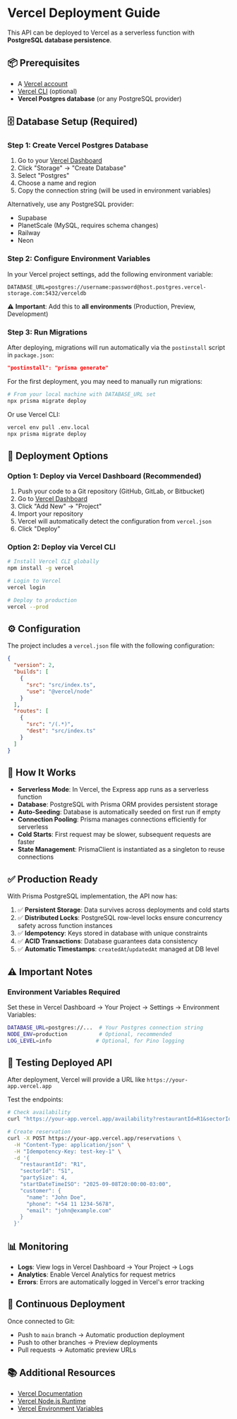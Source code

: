 # Vercel Deployment Guide

This API can be deployed to Vercel as a serverless function with **PostgreSQL database persistence**.

## 📦 Prerequisites

- A [Vercel account](https://vercel.com)
- [Vercel CLI](https://vercel.com/cli) (optional)
- **Vercel Postgres database** (or any PostgreSQL provider)

## 🗄️ Database Setup (Required)

### Step 1: Create Vercel Postgres Database

1. Go to your [Vercel Dashboard](https://vercel.com/dashboard)
2. Click "Storage" → "Create Database"
3. Select "Postgres"
4. Choose a name and region
5. Copy the connection string (will be used in environment variables)

Alternatively, use any PostgreSQL provider:

- Supabase
- PlanetScale (MySQL, requires schema changes)
- Railway
- Neon

### Step 2: Configure Environment Variables

In your Vercel project settings, add the following environment variable:

```
DATABASE_URL=postgres://username:password@host.postgres.vercel-storage.com:5432/verceldb
```

⚠️ **Important**: Add this to **all environments** (Production, Preview, Development)

### Step 3: Run Migrations

After deploying, migrations will run automatically via the `postinstall` script in `package.json`:

```json
"postinstall": "prisma generate"
```

For the first deployment, you may need to manually run migrations:

```bash
# From your local machine with DATABASE_URL set
npx prisma migrate deploy
```

Or use Vercel CLI:

```bash
vercel env pull .env.local
npx prisma migrate deploy
```

## 🚀 Deployment Options

### Option 1: Deploy via Vercel Dashboard (Recommended)

1. Push your code to a Git repository (GitHub, GitLab, or Bitbucket)
2. Go to [Vercel Dashboard](https://vercel.com/dashboard)
3. Click "Add New" → "Project"
4. Import your repository
5. Vercel will automatically detect the configuration from `vercel.json`
6. Click "Deploy"

### Option 2: Deploy via Vercel CLI

```bash
# Install Vercel CLI globally
npm install -g vercel

# Login to Vercel
vercel login

# Deploy to production
vercel --prod
```

## ⚙️ Configuration

The project includes a `vercel.json` file with the following configuration:

```json
{
  "version": 2,
  "builds": [
    {
      "src": "src/index.ts",
      "use": "@vercel/node"
    }
  ],
  "routes": [
    {
      "src": "/(.*)",
      "dest": "src/index.ts"
    }
  ]
}
```

## 🔧 How It Works

- **Serverless Mode**: In Vercel, the Express app runs as a serverless function
- **Database**: PostgreSQL with Prisma ORM provides persistent storage
- **Auto-Seeding**: Database is automatically seeded on first run if empty
- **Connection Pooling**: Prisma manages connections efficiently for serverless
- **Cold Starts**: First request may be slower, subsequent requests are faster
- **State Management**: PrismaClient is instantiated as a singleton to reuse connections

## ✅ Production Ready

With Prisma PostgreSQL implementation, the API now has:

1. ✅ **Persistent Storage**: Data survives across deployments and cold starts
2. ✅ **Distributed Locks**: PostgreSQL row-level locks ensure concurrency safety across function instances
3. ✅ **Idempotency**: Keys stored in database with unique constraints
4. ✅ **ACID Transactions**: Database guarantees data consistency
5. ✅ **Automatic Timestamps**: `createdAt`/`updatedAt` managed at DB level

## ⚠️ Important Notes

### Environment Variables Required

Set these in Vercel Dashboard → Your Project → Settings → Environment Variables:

```bash
DATABASE_URL=postgres://...  # Your Postgres connection string
NODE_ENV=production          # Optional, recommended
LOG_LEVEL=info              # Optional, for Pino logging
```

## 🧪 Testing Deployed API

After deployment, Vercel will provide a URL like `https://your-app.vercel.app`

Test the endpoints:

```bash
# Check availability
curl "https://your-app.vercel.app/availability?restaurantId=R1&sectorId=S1&date=2025-09-08&partySize=4"

# Create reservation
curl -X POST https://your-app.vercel.app/reservations \
  -H "Content-Type: application/json" \
  -H "Idempotency-Key: test-key-1" \
  -d '{
    "restaurantId": "R1",
    "sectorId": "S1",
    "partySize": 4,
    "startDateTimeISO": "2025-09-08T20:00:00-03:00",
    "customer": {
      "name": "John Doe",
      "phone": "+54 11 1234-5678",
      "email": "john@example.com"
    }
  }'
```

## 📊 Monitoring

- **Logs**: View logs in Vercel Dashboard → Your Project → Logs
- **Analytics**: Enable Vercel Analytics for request metrics
- **Errors**: Errors are automatically logged in Vercel's error tracking

## 🔄 Continuous Deployment

Once connected to Git:

- Push to `main` branch → Automatic production deployment
- Push to other branches → Preview deployments
- Pull requests → Automatic preview URLs

## 📚 Additional Resources

- [Vercel Documentation](https://vercel.com/docs)
- [Vercel Node.js Runtime](https://vercel.com/docs/functions/runtimes/node-js)
- [Vercel Environment Variables](https://vercel.com/docs/projects/environment-variables)
